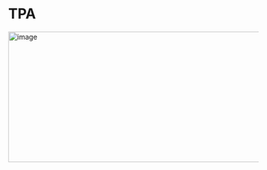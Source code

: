 # TPA
<img width="1396" height="263" alt="image" src="https://github.com/user-attachments/assets/fb5f791d-99e5-4a2c-90e3-92e73acb6618" />
